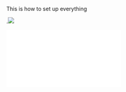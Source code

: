 This is how to set up
everything


.![](http://www.jrsoftware.org/images/is-welcome.png)

![](main.cpp)